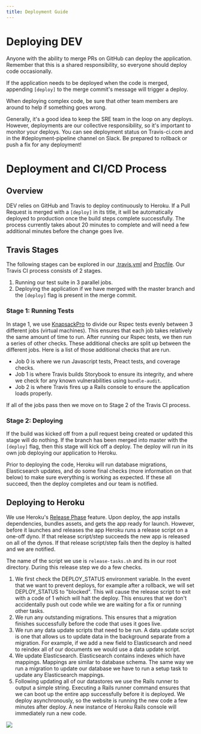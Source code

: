 ```yaml
---
title: Deployment Guide
---
```


# Deploying DEV

Anyone with the ability to merge PRs on GitHub can deploy the application.
Remember that this is a shared responsibility, so everyone should deploy code
occasionally.

If the application needs to be deployed when the code is merged, appending
`[deploy]` to the merge commit's message will trigger a deploy.

When deploying complex code, be sure that other team members are around to help
if something goes wrong.

Generally, it's a good idea to keep the SRE team in the loop on any deploys.
However, deployments are our collective responsibility, so it's important to
monitor your deploys. You can see deployment status on Travis-ci.com and in the
#deployment-pipeline channel on Slack. Be prepared to rollback or push a fix for
any deployment!

# Deployment and CI/CD Process

## Overview

DEV relies on GitHub and Travis to deploy continuously to Heroku. If a Pull
Request is merged with a `[deploy]` in its title, it will be automatically
deployed to production once the build steps complete successfully. The process
currently takes about 20 minutes to complete and will need a few additional
minutes before the change goes live.

## Travis Stages

The following stages can be explored in our
[.travis.yml](https://github.com/thepracticaldev/dev.to/blob/master/.travis.yml)
and [Procfile](https://github.com/thepracticaldev/dev.to/blob/master/Procfile).
Our Travis CI process consists of 2 stages.

1. Running our test suite in 3 parallel jobs.
2. Deploying the application if we have merged with the master branch and the
   `[deploy]` flag is present in the merge commit.

### Stage 1: Running Tests

In stage 1, we use [KnapsackPro](https://knapsackpro.com/) to divide our Rspec
tests evenly between 3 different jobs (virtual machines). This ensures that each
job takes relatively the same amount of time to run. After running our Rspec
tests, we then run a series of other checks. These additional checks are split
up between the different jobs. Here is a list of those additional checks that
are run.

- Job 0 is where we run Javascript tests, Preact tests, and coverage checks.
- Job 1 is where Travis builds Storybook to ensure its integrity, and where we
  check for any known vulnerabilities using `bundle-audit`.
- Job 2 is where Travis fires up a Rails console to ensure the application loads
  properly.

If all of the jobs pass then we move on to Stage 2 of the Travis CI process.

### Stage 2: Deploying

If the build was kicked off from a pull request being created or updated this
stage will do nothing. If the branch has been merged into master with the
`[deploy]` flag, then this stage will kick off a deploy. The deploy will run in
its own job deploying our application to Heroku.

Prior to deploying the code, Heroku will run database migrations, Elasticsearch
updates, and do some final checks (more information on that below) to make sure
everything is working as expected. If these all succeed, then the deploy
completes and our team is notified.

## Deploying to Heroku

We use Heroku's
[Release Phase](https://devcenter.heroku.com/articles/release-phase) feature.
Upon deploy, the app installs dependencies, bundles assets, and gets the app
ready for launch. However, before it launches and releases the app Heroku runs a
release script on a one-off dyno. If that release script/step succeeds the new
app is released on all of the dynos. If that release script/step fails then the
deploy is halted and we are notified.

The name of the script we use is `release-tasks.sh` and its in our root
directory. During this release step we do a few checks.

1. We first check the DEPLOY_STATUS environment variable. In the event that we
   want to prevent deploys, for example after a rollback, we will set
   DEPLOY_STATUS to "blocked". This will cause the release script to exit with a
   code of 1 which will halt the deploy. This ensures that we don't accidentally
   push out code while we are waiting for a fix or running other tasks.
2. We run any outstanding migrations. This ensures that a migration finishes
   successfully before the code that uses it goes live.
3. We run any data update scripts that need to be run. A data update script is
   one that allows us to update data in the background separate from a
   migration. For example, if we add a new field to Elasticsearch and need to
   reindex all of our documents we would use a data update script.
4. We update Elasticsearch. Elasticsearch contains indexes which have mappings.
   Mappings are similar to database schema. The same way we run a migration to
   update our database we have to run a setup task to update any Elasticsearch
   mappings.
5. Following updating all of our datastores we use the Rails runner to output a
   simple string. Executing a Rails runner command ensures that we can boot up
   the entire app successfully before it is deployed. We deploy asynchronously,
   so the website is running the new code a few minutes after deploy. A new
   instance of Heroku Rails console will immediately run a new code.

![](https://devcenter0.assets.heroku.com/article-images/1494371187-release-phase-diagram-3.png)

